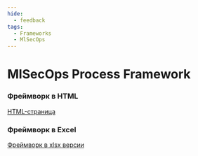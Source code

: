 ```yaml
---
hide:
  - feedback
tags:
  - Frameworks
  - MlSecOps
---
```



# **MlSecOps Process Framework** 


### **Фреймворк в HTML**

[HTML-страница](source/MlSecOps_Process_Framework.htm)


### **Фреймворк в Excel**

[Фреймворк в xlsx версии](tables/MlSecOps_Process_Framework.xlsx)


